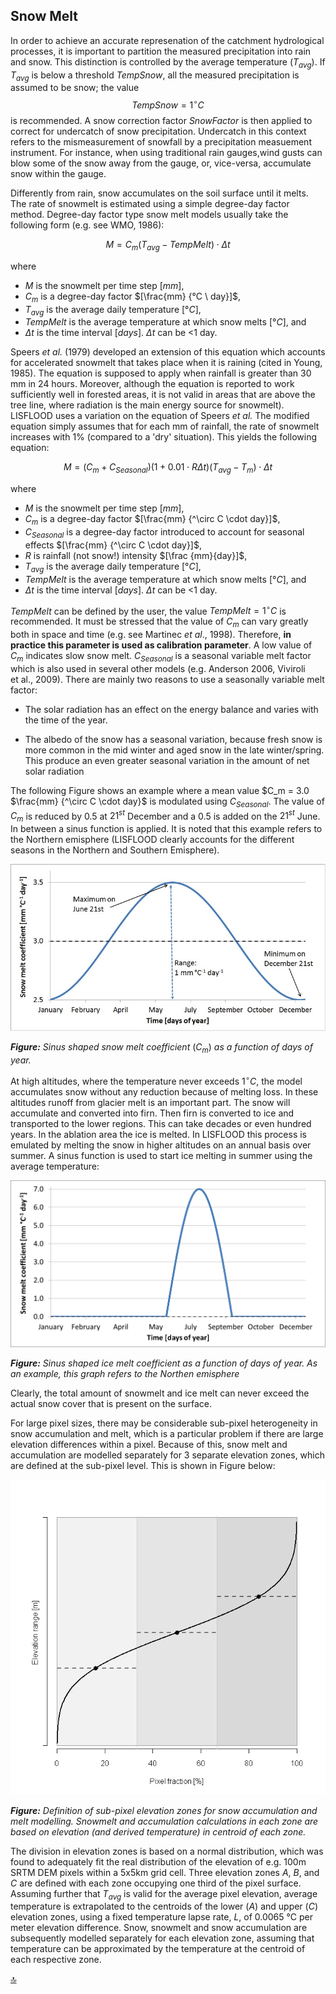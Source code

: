 ## Snow Melt

In order to achieve an accurate represenation of the catchment hydrological processes, it is important to partition the measured precipitation into rain and snow. This distinction is controlled by the average temperature ($T_{avg}$). If $T_{avg}$ is below a threshold $TempSnow$, all the measured precipitation is assumed to be snow; the value $$TempSnow = 1^\circ C$$ is recommended. A snow correction factor $SnowFactor$ is then applied to correct for undercatch of snow precipitation. Undercatch in this context refers to the mismeasurement of snowfall by a precipitation measuement instrument. For instance, when using traditional rain gauges,wind gusts can blow some of the snow away from the gauge, or, vice-versa, accumulate snow within the gauge. 

Differently from rain, snow accumulates on the soil surface until it melts. The rate of snowmelt is estimated using a simple degree-day factor method. Degree-day factor type snow melt models usually take the following form (e.g. see WMO, 1986):

$$
M = {C_m}({T_{avg}} - {TempMelt}) \cdot \Delta t
$$

where 
   * *M* is the snowmelt per time step $[mm]$,  
   * $C_m$ is a degree-day factor $[\frac{mm} {°C \ day}]$,
   * $T_{avg}$ is the average daily temperature $[°C]$, 
   * $TempMelt$ is the average temperature at which snow melts $[°C]$, and
   * $\Delta t$ is the time interval $[days]$. $\Delta t$ can be <1 day.

Speers *et al.* (1979) developed an extension of this equation which accounts for accelerated snowmelt that takes place when it is raining (cited in Young, 1985). The equation is supposed to apply when rainfall is greater than 30 mm in 24 hours. Moreover, although the equation is reported to work sufficiently well in forested areas, it is not valid in areas that are above the tree line, where  radiation is the main energy source for snowmelt). LISFLOOD uses a variation on the equation of Speers *et  al.* The modified equation simply assumes that for each mm of rainfall, the rate of snowmelt increases with 1% (compared to a 'dry' situation). This yields the following equation:

$$
M = ({C_m} + C_{Seasonal})(1 + 0.01 \cdot R\Delta t)(T_{avg} - T_m) \cdot \Delta t
$$

where 
  * *M* is the snowmelt per time step $[mm]$, 
  *  $C_m$ is a degree-day factor $[\frac{mm} {^\circ C \cdot day}]$, 
  *  $C_{Seasonal}$ is a degree-day factor introduced to account for seasonal effects $[\frac{mm} {^\circ C \cdot day}]$, 
  * *R* is rainfall (not snow!) intensity $[\frac {mm}{day}]$,
  *  $T_{avg}$ is the average daily temperature $[°C]$, 
  *  $TempMelt$ is the average temperature at which snow melts $[°C]$, and
  *  $\Delta t$ is the time interval $[days]$. $\Delta t$ can be <1 day.

$TempMelt$ can be defined by the user, the value $TempMelt = 1^\circ C$ is recommended.
It must be stressed that the value of $C_m$ can vary greatly both in space and time (e.g. see Martinec *et al*., 1998). Therefore, __in practice this parameter is used as calibration parameter__. A low value of $C_m$ indicates slow snow melt. $C_{Seasonal}$ is a seasonal variable melt factor which is also used in several other models (e.g. Anderson 2006, Viviroli et al., 2009). There are mainly two reasons to use a seasonally variable melt factor:

-   The solar radiation has an effect on the energy balance and varies with the time of the year.

-   The albedo of the snow has a seasonal variation, because fresh snow is more common in the mid winter and aged snow in the late winter/spring. This produce an even greater seasonal variation in
    the amount of net solar radiation

The following Figure shows an example where a mean value $C_m = 3.0 $\frac{mm} {^\circ C \cdot day}$ is modulated using $C_{Seasonal}$. The value of $C_m$ is reduced by 0.5 at $21^{st}$ December and a 0.5 is added on the $21^{st}$ June. In between a sinus function is applied. It is noted that this example refers to the Northern emisphere (LISFLOOD clearly accounts for the different seasons in the Northern and Southern Emisphere).

![snow melt coefficient](../media/image7.jpg) 

***Figure:** Sinus shaped snow melt coefficient* ($C_m$) *as a function of days of year.*


At high altitudes, where the temperature never exceeds $1^\circ C$, the model accumulates snow without any reduction because of melting loss. In these altitudes runoff from glacier melt is an important part. The snow will accumulate and converted into firn. Then firn is converted to ice and transported to the lower regions. This can take decades or even hundred years. In the ablation area the ice is melted. In LISFLOOD this process is emulated by melting the snow in higher altitudes on an annual basis over summer. A sinus function is used to start ice melting in summer using the average temperature:

![ice melt coefficient](../media/image8.png) 

***Figure:*** *Sinus shaped ice melt coefficient as a function of days of year. As an example, this graph refers to the Northen emisphere*


Clearly, the total amount of snowmelt and ice melt can never exceed the actual snow cover that is present on the surface.

For large pixel sizes, there may be considerable sub-pixel heterogeneity in snow accumulation and melt, which is a particular problem if there are large elevation differences within a pixel. Because of this, snow melt and accumulation are modelled separately for 3 separate elevation zones, which are defined at the sub-pixel level. This is shown in Figure below:

![snow accumulation and melt modelling](../media/image10.png) 

***Figure:** Definition of sub-pixel elevation zones for snow accumulation and melt modelling. Snowmelt and accumulation calculations in each zone are based on elevation (and derived temperature) in centroid of each zone.*


The division in elevation zones is based on a normal distribution, which was found to adequately fit the real distribution of the elevation of e.g. 100m SRTM DEM pixels within a 5x5km grid cell. Three elevation zones *A*, *B*, and *C* are defined with each zone occupying one third of the pixel surface. Assuming further that $T_{avg}$ is valid for the average pixel elevation, average temperature is extrapolated to the centroids of the lower (*A*) and upper (*C*) elevation zones, using a fixed temperature lapse rate, *L*, of  0.0065 °C per meter elevation difference. Snow, snowmelt and snow accumulation are subsequently modelled separately for each elevation zone, assuming that temperature can be approximated by the temperature at the centroid of each respective zone.


[🔝](#top)
